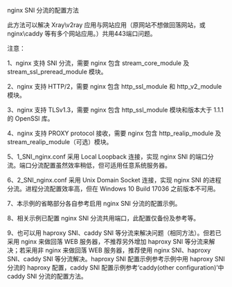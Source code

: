 nginx SNI 分流的配置方法

此方法可以解决 Xray\v2ray 应用与网站应用（原网站不想做回落网站，或 nginx\caddy 等有多个网站应用。）共用443端口问题。

注意：

1、nginx 支持 SNI 分流，需要 nginx 包含 stream_core_module 及 stream_ssl_preread_module 模块。

2、nginx 支持 HTTP/2，需要 nginx 包含 http_ssl_module 和 http_v2_module 模块。

3、nginx 支持 TLSv1.3，需要 nginx 包含 http_ssl_module 模块和版本大于 1.1.1 的 OpenSSl 库。

4、nginx 支持 PROXY protocol 接收，需要 nginx 包含 http_realip_module 及 stream_realip_module（可选）模块。

5、1_SNI_nginx.conf 采用 Local Loopback 连接，实现 nginx SNI 的端口分流。端口分流配置虽然效率稍低，但可适用任意系统服务器。

6、2_SNI_nginx.conf 采用 Unix Domain Socket 连接，实现 nginx SNI 的进程分流。进程分流配置效率高，但在 Windows 10 Build 17036 之前版本不可用。

7、本示例的省略部分各自参考启用 nginx SNI 分流的配置示例。

8、相关示例已配置 nginx SNI 分流共用端口，此配置仅备份及参考等。

9、也可以用 haproxy SNI、caddy SNI 等分流来解决问题（相同方法）。但若已采用 nginx 来做回落 WEB 服务器，不推荐另外增加 haproxy SNI 等分流来解决；若采用非 nginx 来做回落 WEB 服务器，推荐使用 nginx SNI、haproxy SNI、caddy SNI 等分流解决。haproxy SNI 配置示例参考示例中用 haproxy SNI 分流的 haproxy 配置，caddy SNI 配置示例参考‘caddy(other configuration)’中 caddy SNI 分流的配置方法。
